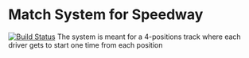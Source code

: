 # Match System for Speedway
[![Build Status](https://travis-ci.org/stefanoruth/SpeedwayMatchSystem.svg?branch=master)](https://travis-ci.org/stefanoruth/SpeedwayMatchSystem)
The system is meant for a 4-positions track where each driver gets to start one time from each position

